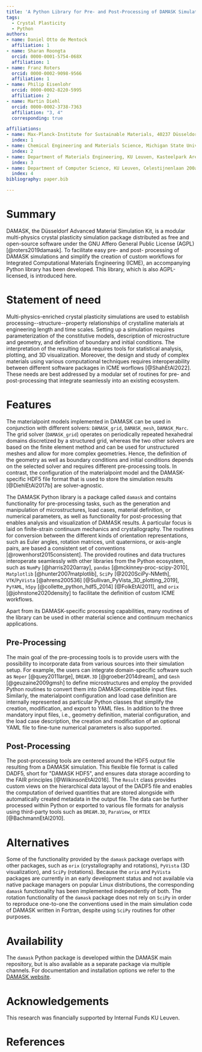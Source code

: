 ```yaml
---
title: 'A Python Library for Pre- and Post-Processing of DAMASK Simulations'
tags:
  - Crystal Plasticity
  - Python
authors:
- name: Daniel Otto de Mentock
  affiliation: 1
- name: Sharan Roongta
  orcid: 0000-0001-5754-068X
  affiliation: 1
- name: Franz Roters
  orcid: 0000-0002-9098-9566
  affiliation: 1
- name: Philip Eisenlohr
  orcid: 0000-0002-8220-5995
  affiliation: 2
- name: Martin Diehl
  orcid: 0000-0002-3738-7363
  affiliation: "3, 4"
  corresponding: true

affiliations:
- name: Max-Planck-Institute for Sustainable Materials, 40237 Düsseldorf, Germany
  index: 1
- name: Chemical Engineering and Materials Science, Michigan State University, East Lansing, MI 48824, USA
  index: 2
- name: Department of Materials Engineering, KU Leuven, Kasteelpark Arenberg 44, 3001 Leuven, Belgium
  index: 3
- name: Department of Computer Science, KU Leuven, Celestijnenlaan 200a, 3001 Leuven, Belgium
  index: 4
bibliography: paper.bib

---
```


# Summary

DAMASK, the Düsseldorf Advanced Material Simulation Kit, is a modular multi-physics crystal plasticity simulation package distributed as free and open-source software under the GNU Affero General Public License (AGPL) [@roters2019damask].
To facilitate easy pre- and post- processing of DAMASK simulations and simplify the creation of custom workflows for Integrated Computational Materials Engineering (ICME), an accompanying Python library has been developed.
This library, which is also AGPL-licensed, is introduced here.

# Statement of need

Multi-physics-enriched crystal plasticity simulations are used to establish processing--structure--property relationships of crystalline materials at engineering length and time scales.
Setting up a simulation requires parameterization of the constitutive models, description of microstructure and geometry, and definition of boundary and initial conditions.
The interpretation of the resulting data requires tools for statistical analysis, plotting, and 3D visualization.
Moreover, the design and study of complex materials using various computational techniques requires interoperability between different software packages in ICME worflows [@ShahEtAl2022].
These needs are best addressed by a modular set of routines for pre- and post-processing that integrate seamlessly into an existing ecosystem.

# Features

The materialpoint models implemented in DAMASK can be used in conjunction with different solvers: `DAMASK_grid`, `DAMASK_mesh`, `DAMASK_Marc`.
The grid solver (`DAMASK_grid`) operates on periodically repeated hexahedral domains discretized by a structured grid, whereas the two other solvers are based on the finite element method and can be used for unstructured meshes and allow for more complex geometries.
Hence, the definition of the geometry as well as boundary conditions and initial conditions depends on the selected solver and requires different pre-processing tools.
In contrast, the configuration of the materialpoint model and the DAMASK-specific HDF5 file format that is used to store the simulation results [@DiehlEtAl2017b] are solver-agnostic.

The DAMASK Python library is a package called `damask` and contains functionality for pre-processing tasks, such as the generation and manipulation of microstructures, load cases, material definition, or numerical parameters, as well as functionality for post-processing that enables analysis and visualization of DAMASK results.
A particular focus is laid on finite-strain continuum mechanics and crystallography.
The routines for conversion between the different kinds of orientation representations, such as Euler angles, rotation matrices, unit quaternions, or axis-angle pairs, are based a consistent set of conventions [@rowenhorst2015consistent].
The provided routines and data tructures interoperate seamlessly with other libraries from the Python ecosystem, such as `NumPy` [@harris2020array], `pandas` [@mckinney-proc-scipy-2010], `Matplotlib` [@hunter2007matplotlib], `SciPy` [@2020SciPy-NMeth], `VTK`/`PyVista` [@ahrens200536] [@Sullivan_PyVista_3D_plotting_2019], `PyYAML`, `h5py` [@collette_python_hdf5_2014] [@FolkEtAl2011], and `orix` [@johnstone2020density] to facilitate the definition of custom ICME workflows.

Apart from its DAMASK-specific processing capabilities, many routines of the library can be used in other material science and continuum mechanics applications.

## Pre-Processing

The main goal of the pre-processing tools is to provide users with the possibility to incorporate data from various sources into their simulation setup.
For example, the users can integrate domain-specific software such as `Neper` [@quey2011large], `DREAM.3D` [@groeber2014dream], and `Gmsh` [@geuzaine2009gmsh] to define microstructures and employ the provided Python routines to convert them into DAMASK-compatible input files.
Similarly, the materialpoint configuration and load case definition are internally represented as particular Python classes that simplify the creation, modification, and export to YAML files.
In addition to the three mandatory input files, i.e., geometry definition, material configuration, and the load case description, the creation and modification of an optional YAML file to fine-tune numerical parameters is also supported.

## Post-Processing

The post-processing tools are centered around the HDF5 output file resulting from a DAMASK simulation.
This flexible file format is called DADF5, short for "DAMASK HDF5", and ensures data storage according to the FAIR principles [@WilkinsonEtAl2016].
The `Result` class provides custom views on the hierarchical data layout of the DADF5 file and enables the computation of derived quantities that are stored alongside with automatically created metadata in the output file.
The data can be further processed within Python or exported to various file formats for analysis using third-party tools such as `DREAM.3D`, `ParaView`, or `MTEX` [@BachmannEtAl2010].


# Alternatives

Some of the functionality provided by the `damask` package overlaps with other packages, such as `orix` (crystallography and rotations), `PyVista` (3D visualization), and `SciPy` (rotations).
Because the `orix` and `PyVista` packages are currently in an early development status and not available via native package managers on popular Linux distributions, the corresponding `damask` functionality has been implemented independently of both.
The rotation functionality of  the `damask` package does not rely on `SciPy` in order to reproduce one-to-one the conventions used in the main simulation code of DAMASK written in Fortran, despite using `SciPy` routines for other purposes.


# Availability

The `damask` Python package is developed within the DAMASK main repository, but is also available as a separate package via multiple channels.
For documentation and installation options we refer to the [DAMASK website](https://damask-multiphysics.org).


# Acknowledgements
This research was financially supported by Internal Funds KU Leuven.


# References
